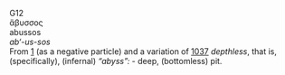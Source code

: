 G12  
ἄβυσσος  
abussos  
*ab‘-us-sos*  
From [1](g0001) (as a negative particle) and a variation of
[1037](g1037) *depthless*, that is, (specifically), (infernal)
*“abyss”:* - deep, (bottomless) pit.  
